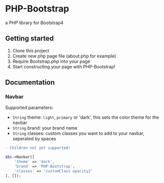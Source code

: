 # PHP-Bootstrap
a PHP library for Bootstrap4

## Getting started
1. Clone this project
2. Create new php page file (about.php for example)
3. Require Bootstrap.php into your page
4. Start constructing your page with PHP-Bootstrap!

## Documentation

### Navbar
Supported parameters:
- `String` theme: `light`, `primary` or 'dark', this sets the color theme for the navbar
- `String` brand: your brand name
- `String` classes: custom classes you want to add to your navbar, seperated by spaces

```diff
- Children not yet supported!
```

```php
$bs->Navbar([
    'theme' => 'dark',
    'brand' => 'PHP-Bootstrap',
    'classes' => 'customClass opacity2'
], []);
```